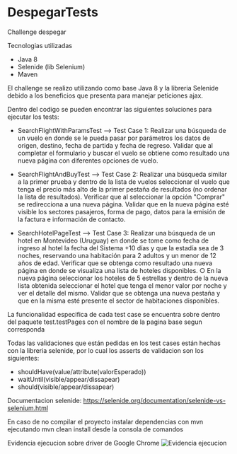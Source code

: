 # DespegarTests
Challenge despegar

Tecnologias utilizadas
- Java 8
- Selenide (lib Selenium)
- Maven

El challenge se realizo utilizando como base Java 8 y la libreria Selenide debido a los beneficios que presenta para manejar peticiones ajax.

Dentro del codigo se pueden encontrar las siguientes soluciones para ejecutar los tests:
- SearchFlightWithParamsTest --> Test Case 1:
Realizar una búsqueda de un vuelo en donde se le pueda pasar por parámetros
los datos de origen, destino, fecha de partida y fecha de regreso. Validar que al
completar el formulario y buscar el vuelo se obtiene como resultado una nueva
página con diferentes opciones de vuelo.

- SearchFlightAndBuyTest --> Test Case 2:
Realizar una búsqueda similar a la primer prueba y dentro de la lista de vuelos
seleccionar el vuelo que tenga el precio más alto de la primer pestaña de
resultados (no ordenar la lista de resultados). Verificar que al seleccionar la
opción "Comprar" se redirecciona a una nueva página. Validar que en la nueva
página esté visible los sectores pasajeros, forma de pago, datos para la emisión
de la factura e información de contacto.

- SearchHotelPageTest --> Test Case 3:
Realizar una búsqueda de un hotel en Montevideo (Uruguay) en donde se tome
como fecha de ingreso al hotel la fecha del Sistema +10 días y que la estadía
sea de 3 noches, reservando una habitación para 2 adultos y un menor de 12
años de edad. Verificar que se obtenga como resultado una nueva página en
donde se visualiza una lista de hoteles disponibles.
  ○ En la nueva página seleccionar los hoteles de 5 estrellas y dentro de la
    nueva lista obtenida seleccionar el hotel que tenga el menor valor por
    noche y ver el detalle del mismo. Validar que se obtenga una nueva
    pestaña y que en la misma esté presente el sector de habitaciones
    disponibles.
    
La funcionalidad especifica de cada test case se encuentra sobre dentro del paquete test.testPages con el nombre de la pagina base segun corresponda

Todas las validaciones que están pedidas en los test cases están hechas con la libreria selenide, por lo cual los asserts de validacion son los siguientes:
- shouldHave(value/attribute(valorEsperado))
- waitUntil(visible/appear/dissapear)
- should(visible/appear/dissapear)

Documentacion selenide: https://selenide.org/documentation/selenide-vs-selenium.html



En caso de no compilar el proyecto instalar dependencias con mvn ejecutando mvn clean install desde la consola de comandos

Evidencia ejecucion sobre driver de Google Chrome
![Evidencia ejecucion](https://i.imgur.com/xdx4a48.png)
